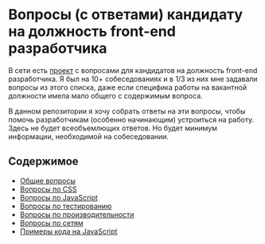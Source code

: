# Вопросы (с ответами) кандидату на должность front-end разработчика

В сети есть [проект](https://h5bp.org/Front-end-Developer-Interview-Questions/translations/russian/) с вопросами для кандидатов на должность front-end разработчика. Я был на 10+ собеседованиях и в 1/3 из них мне задавали вопросы из этого списка, даже если специфика работы на вакантной должности имела мало общего с содержимым вопроса.

В данном репозитории я хочу собрать ответы на эти вопросы, чтобы помочь разработчикам (особенно начинающим) устроиться на работу. Здесь не будет всеобъемлющих ответов. Но будет минимум информации, необходимой на собеседовании.

## Содержимое

* [Общие вопросы](General/README.md)
* [Вопросы по CSS](CSS/README.md)
* [Вопросы по JavaScript](JavaScript/README.md)
* [Вопросы по тестированию](Testing/README.md)
* [Вопросы по производительности](Performance/README.md)
* [Вопросы по сетям](Network/README.md)
* [Примеры кода на JavaScript](Coding/README.md)